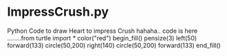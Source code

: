 # ImpressCrush.py
Python Code to draw Heart to impress Crush hahaha..       code is here ........from turtle import * color("red") begin_fill() pensize(3) left(50) forward(133) circle(50,200) right(140) circle(50,200) forward(133) end_fill()
